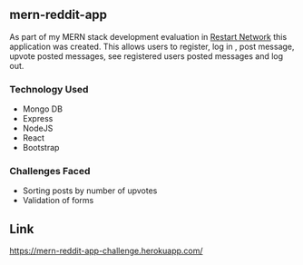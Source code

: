 ## mern-reddit-app

As part of my MERN stack development evaluation in [Restart Network](https://restart.network/) this application was created. This allows users to register, log in , post  message, upvote posted messages, see registered users posted messages and log out. 

### Technology Used

* Mongo DB
* Express
* NodeJS
* React
* Bootstrap

### Challenges Faced

* Sorting posts by number of upvotes
* Validation of forms


## Link

https://mern-reddit-app-challenge.herokuapp.com/
